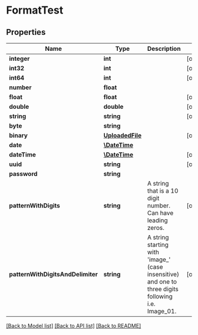 # FormatTest

## Properties
Name | Type | Description | Notes
------------ | ------------- | ------------- | -------------
**integer** | **int** |  | [optional] 
**int32** | **int** |  | [optional] 
**int64** | **int** |  | [optional] 
**number** | **float** |  | 
**float** | **float** |  | [optional] 
**double** | **double** |  | [optional] 
**string** | **string** |  | [optional] 
**byte** | **string** |  | 
**binary** | [**UploadedFile**](UploadedFile.md) |  | [optional] 
**date** | [**\DateTime**](Date.md) |  | 
**dateTime** | [**\DateTime**](\DateTime.md) |  | [optional] 
**uuid** | **string** |  | [optional] 
**password** | **string** |  | 
**patternWithDigits** | **string** | A string that is a 10 digit number. Can have leading zeros. | [optional] 
**patternWithDigitsAndDelimiter** | **string** | A string starting with &#39;image_&#39; (case insensitive) and one to three digits following i.e. Image_01. | [optional] 

[[Back to Model list]](../README.md#documentation-for-models) [[Back to API list]](../README.md#documentation-for-api-endpoints) [[Back to README]](../README.md)


